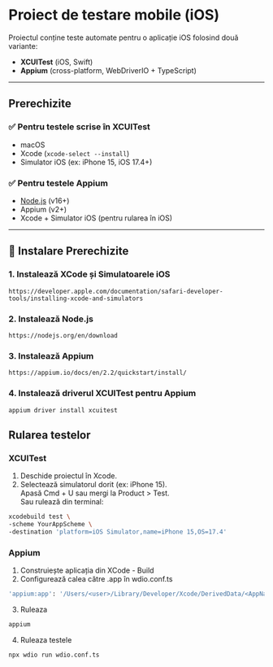 # Proiect de testare mobile (iOS)

Proiectul conține teste automate pentru o aplicație iOS folosind două variante:

- **XCUITest** (iOS, Swift)
- **Appium** (cross-platform, WebDriverIO + TypeScript)

---

## Prerechizite

### ✅ Pentru testele scrise în XCUITest

- macOS
- Xcode (`xcode-select --install`)
- Simulator iOS (ex: iPhone 15, iOS 17.4+)

### ✅ Pentru testele Appium

- [Node.js](https://nodejs.org) (v16+)
- Appium (v2+)
- Xcode + Simulator iOS (pentru rularea în iOS)

---

## 🔧 Instalare Prerechizite 

### 1. Instalează XCode și Simulatoarele iOS
    https://developer.apple.com/documentation/safari-developer-tools/installing-xcode-and-simulators

### 2. Instalează Node.js

    https://nodejs.org/en/download

### 3. Instalează Appium

    https://appium.io/docs/en/2.2/quickstart/install/

### 4. Instalează driverul XCUITest pentru Appium

    appium driver install xcuitest

## Rularea testelor

### XCUITest
1. Deschide proiectul în Xcode.
2. Selectează simulatorul dorit (ex: iPhone 15).    
Apasă Cmd + U sau mergi la Product > Test.  
Sau rulează din terminal:   
```bash 
xcodebuild test \
-scheme YourAppScheme \
-destination 'platform=iOS Simulator,name=iPhone 15,OS=17.4'
```

### Appium

1. Construiește aplicația din XCode - Build    
2. Configurează calea către .app în wdio.conf.ts
```bash
'appium:app': '/Users/<user>/Library/Developer/Xcode/DerivedData/<AppName>/Build/Products/Debug-iphonesimulator/YourApp.app'
```
3. Ruleaza
``` bash
appium
```
4. Ruleaza testele
``` bash
npx wdio run wdio.conf.ts
```


